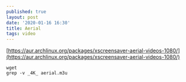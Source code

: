 ```yaml
---
published: true
layout: post
date: '2020-01-16 16:30'
title: Aerial
tags: video 
---
```

[https://aur.archlinux.org/packages/xscreensaver-aerial-videos-1080/](https://aur.archlinux.org/packages/xscreensaver-aerial-videos-1080/)

    wget 
    grep -v _4K_ aerial.m3u
